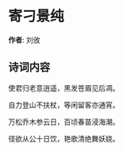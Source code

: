 # 寄刁景纯

**作者**: 刘攽

## 诗词内容

使君归老意逍遥，黑发苍眉见后凋。

自力登山不扶杖，等闲留客亦通宵。

万松乔木参云日，百顷春苗浸海潮。

径欲从公十日饮，艳歌清绝舞妖娆。

